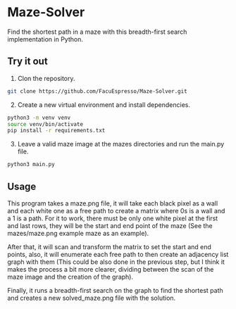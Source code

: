 # Maze-Solver

Find the shortest path in a maze with this breadth-first search implementation in Python. 

## Try it out

1. Clon the repository.

```sh
git clone https://github.com/FacuEspresso/Maze-Solver.git 
```
2. Create a new virtual environment and install dependencies. 
```sh
python3 -m venv venv
source venv/bin/activate
pip install -r requirements.txt
```
3. Leave a valid maze image at the mazes directories and run the main.py file.
```sh
python3 main.py
```
## Usage

This program takes a maze.png file, it will take each black pixel as a wall and each white one as a free path to create a matrix where 0s is a wall and a 1 is a path. For it to work, there must be only one white pixel at the first and last rows, they will be the start and end point of the maze (See the mazes/maze.png example maze as an example).

After that, it will scan and transform the matrix to set the start and end points, also, it will enumerate each free path to then create an adjacency list graph with them (This could be also done in the previous step, but I think it makes the process a bit more clearer, dividing between the scan of the maze image and the creation of the graph).

Finally, it runs a breadth-first search on the graph to find the shortest path and creates a new solved_maze.png file with the solution.
